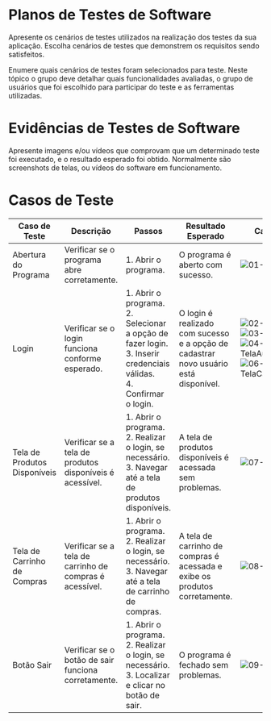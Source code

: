 # Planos de Testes de Software

Apresente os cenários de testes utilizados na realização dos testes da sua aplicação. Escolha cenários de testes que demonstrem os requisitos sendo satisfeitos.

Enumere quais cenários de testes foram selecionados para teste. Neste tópico o grupo deve detalhar quais funcionalidades avaliadas, o grupo de usuários que foi escolhido para participar do teste e as ferramentas utilizadas.
 
# Evidências de Testes de Software

Apresente imagens e/ou vídeos que comprovam que um determinado teste foi executado, e o resultado esperado foi obtido. Normalmente são screenshots de telas, ou vídeos do software em funcionamento.

# Casos de Teste

| **Caso de Teste** | **Descrição** | **Passos** | **Resultado Esperado** | **Captura de Tela** |
|-------------------|---------------|------------|-------------------------|---------------------|
| Abertura do Programa | Verificar se o programa abre corretamente. | 1. Abrir o programa. | O programa é aberto com sucesso. | ![01-TelaPrincipal](https://github.com/ICEI-PUC-Minas-PMV-ADS/pmv-ads-2024-1-e5-proj-empext-t1-pmv-ads-2024-1-e3-proj-brecho/assets/103541634/1f23787a-89c2-4465-9b8f-72eaa1497138) |
| Login | Verificar se o login funciona conforme esperado. | 1. Abrir o programa. <br> 2. Selecionar a opção de fazer login. <br> 3. Inserir credenciais válidas. <br> 4. Confirmar o login. | O login é realizado com sucesso e a opção de cadastrar novo usuário está disponível. | ![02-TelaLogin](https://github.com/ICEI-PUC-Minas-PMV-ADS/pmv-ads-2024-1-e5-proj-empext-t1-pmv-ads-2024-1-e3-proj-brecho/assets/103541634/8dc39724-dee9-4ae1-b2d5-944060317ac3) ![03-TelaLoginSenha](https://github.com/ICEI-PUC-Minas-PMV-ADS/pmv-ads-2024-1-e5-proj-empext-t1-pmv-ads-2024-1-e3-proj-brecho/assets/103541634/6cc7ea3b-ef6e-4a7a-92c2-44c8463d551d) ![04-TelaAutenticaçãoSenha](https://github.com/ICEI-PUC-Minas-PMV-ADS/pmv-ads-2024-1-e5-proj-empext-t1-pmv-ads-2024-1-e3-proj-brecho/assets/103541634/76507379-bcbc-48ca-a236-3e8ece3f76f3) ![06-TelaCadastroPreencher](https://github.com/ICEI-PUC-Minas-PMV-ADS/pmv-ads-2024-1-e5-proj-empext-t1-pmv-ads-2024-1-e3-proj-brecho/assets/103541634/323fcc57-a9e1-489d-9efb-588985238cd6) |
| Tela de Produtos Disponíveis | Verificar se a tela de produtos disponíveis é acessível. | 1. Abrir o programa. <br> 2. Realizar o login, se necessário. <br> 3. Navegar até a tela de produtos disponíveis. | A tela de produtos disponíveis é acessada sem problemas. | ![07-TelaCadastrada](https://github.com/ICEI-PUC-Minas-PMV-ADS/pmv-ads-2024-1-e5-proj-empext-t1-pmv-ads-2024-1-e3-proj-brecho/assets/103541634/950b1ad2-fc96-46ec-8ec8-a3c9bf62868f) |
| Tela de Carrinho de Compras | Verificar se a tela de carrinho de compras é acessível. | 1. Abrir o programa. <br> 2. Realizar o login, se necessário. <br> 3. Navegar até a tela de carrinho de compras. | A tela de carrinho de compras é acessada e exibe os produtos corretamente. | ![08-TelaProdutos](https://github.com/ICEI-PUC-Minas-PMV-ADS/pmv-ads-2024-1-e5-proj-empext-t1-pmv-ads-2024-1-e3-proj-brecho/assets/103541634/dfa852de-c1bf-4e61-a156-7815da009ffc) |
| Botão Sair | Verificar se o botão de sair funciona corretamente. | 1. Abrir o programa. <br> 2. Realizar o login, se necessário. <br> 3. Localizar e clicar no botão de sair. | O programa é fechado sem problemas. |![09-TelaBotaoSair](https://github.com/ICEI-PUC-Minas-PMV-ADS/pmv-ads-2024-1-e5-proj-empext-t1-pmv-ads-2024-1-e3-proj-brecho/assets/103541634/c1e6e719-2d2b-4c24-9f02-9f7763b1369d)|
